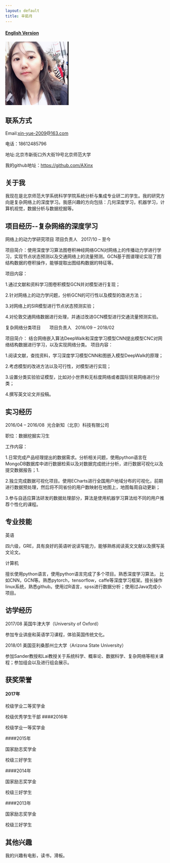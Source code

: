 ```yaml
---
layout: default
title: 辛茹月
---
```



#### [English Version](https://bnusss.github.io/person/xin-ru-yue.html)


<img src="/img/people/xinruyue.png" height="200px"  />


## 联系方式

Email:xin-yue-2009@163.com

电话：18612485796

地址:北京市新街口外大街19号北京师范大学

我的github地址：https://github.com/AXinx

## 关于我

我现在是北京师范大学系统科学学院系统分析与集成专业研二的学生。我的研究方向是复杂网络上的深度学习。我感兴趣的方向包括：几何深度学习，机器学习，计算机视觉，数据分析与数据挖掘等。

## 项目经历--复杂网络的深度学习

网络上的动力学研究项目 项目负责人   2017/10 – 至今

项目简介：使用深度学习算法图卷积神经网络GCN对网络上的传播动力学进行学习，实现节点状态预测以及交通网络上的流量预测。GCN基于图谱理论实现了图结构数据的卷积操作，能够提取出图结构数据的特征等。 

项目内容：

1.通过文献和资料学习图卷积模型GCN并对模型进行复现；

2.针对网络上的动力学问题，分析GCN的可行性以及模型的改进方法；

3.对网络上的SIR模型进行节点状态预测实验；

4.对伦敦交通网络数据进行处理，并通过改进GCN模型进行交通流量预测实验。


复杂网络分类项目       项目负责人   2016/09 – 2018/02

项目简介： 结合网络嵌入算法DeepWalk和深度学习模型CNN提出模型CNC对网络结构数据进行学习，以及实现网络分类。
项目内容：

1.阅读文献，查找资料，学习深度学习模型CNN和图嵌入模型DeepWalk的原理；

2.考虑模型的改进方法以及可行性，对模型进行实现；

3.设置分类实验验证模型，比如对小世界和无标度网络或者国际贸易网络进行分类；

4.撰写英文论文并投稿。

## 实习经历

2016/04 – 2016/08  光合新知（北京）科技有限公司

职位：数据挖掘实习生

工作内容：

1.日常完成产品经理提出的数据需求。分析相关问题，使用python语言在MongoDB数据库中进行数据检索以及对数据完成统计分析，进行数据可视化以及提交数据报告；1.

2.独立完成数据可视化项目。使用ECharts进行全国用户地域分布的可视化，前期进行数据预处理，然后将不同省份的用户数映射在地图上，地图每周自动更新；

3.参与自适应算法研发的数据处理部分，算法是使用机器学习算法给不同的用户推荐个性化的课程。

## 专业技能

英语

四六级，GRE，具有良好的英语听说读写能力，能够熟练阅读英文文献以及撰写英文论文。 

计算机

擅长使用python语言，使用python语言完成了多个项目。熟悉深度学习算法， 比如CNN，GCN等。熟悉pytorch，tensorflow，caffe等深度学习框架。擅长操作linux系统，熟悉github。使用过R语言，spss进行数据分析；使用过Java完成小项目。

## 访学经历

2017/08  英国牛津大学（University of Oxford） 

参加专业讲座和英语学习课程，体验英国传统文化。

2018/01  美国亚利桑那州立大学（Arizona State University）

参加Sander教授和Lai教授关于系统科学、概率论、数据科学、复杂网络等相关课程；参加组会以及进行组会展示。  

## 获奖荣誉

#### 2017年   

校级学业二等奖学金 

校级优秀学生干部
####2016年

校级学业一等奖学金

####2015年

国家励志奖学金 

校级三好学生

####2014年

国家励志奖学金

校级三好学生

####2013年

国家励志奖学金

校级三好学生

## 其他兴趣

我的兴趣有电影，读书，滑板。